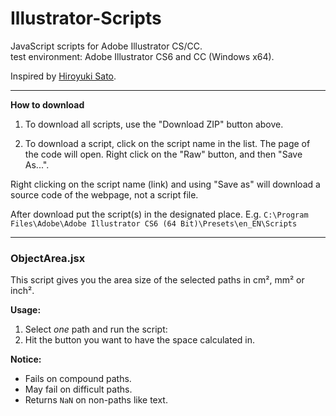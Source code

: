 
Illustrator-Scripts
======================
JavaScript scripts for Adobe Illustrator CS/CC.  
test environment: Adobe Illustrator CS6 and CC (Windows x64).

Inspired by [Hiroyuki Sato](https://github.com/shspage/illustrator-scripts).

---

**How to download**

1. To download all scripts, use the "Download ZIP" button above.

2. To download a script, click on the script name in the list. The page of the code will open. Right click on the "Raw" button, and then "Save As...".

Right clicking on the script name (link) and using "Save as" will download a source code of the webpage, not a script file.

After download put the script(s) in the designated place.
E.g. `C:\Program Files\Adobe\Adobe Illustrator CS6 (64 Bit)\Presets\en_EN\Scripts`

---

### ObjectArea.jsx
This script gives you the area size of the selected paths in cm², mm² or inch².

**Usage:**

1. Select _one_ path and run the script:
2. Hit the button you want to have the space calculated in.

**Notice:**
- Fails on compound paths.
- May fail on difficult paths.
- Returns `NaN` on non-paths like text.
